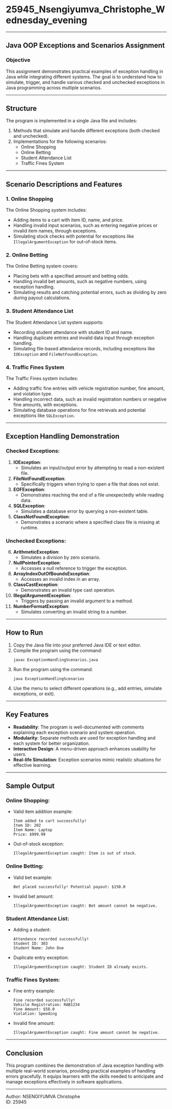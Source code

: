 # 25945_Nsengiyumva_Christophe_Wednesday_evening

---

## Java OOP Exceptions and Scenarios Assignment  

### Objective  
This assignment demonstrates practical examples of exception handling in Java while integrating different systems. The goal is to understand how to simulate, trigger, and handle various checked and unchecked exceptions in Java programming across multiple scenarios.

---

## Structure  
The program is implemented in a single Java file and includes:  
1. Methods that simulate and handle different exceptions (both checked and unchecked).  
2. Implementations for the following scenarios:
   - Online Shopping
   - Online Betting
   - Student Attendance List
   - Traffic Fines System

---

## Scenario Descriptions and Features  

### 1. Online Shopping  
The Online Shopping system includes:  
- Adding items to a cart with item ID, name, and price.  
- Handling invalid input scenarios, such as entering negative prices or invalid item names, through exceptions.  
- Simulating stock checks with potential for exceptions like `IllegalArgumentException` for out-of-stock items.  

### 2. Online Betting  
The Online Betting system covers:  
- Placing bets with a specified amount and betting odds.  
- Handling invalid bet amounts, such as negative numbers, using exception handling.  
- Simulating results and catching potential errors, such as dividing by zero during payout calculations.  

### 3. Student Attendance List  
The Student Attendance List system supports:  
- Recording student attendance with student ID and name.  
- Handling duplicate entries and invalid data input through exception handling.  
- Simulating file-based attendance records, including exceptions like `IOException` and `FileNotFoundException`.  

### 4. Traffic Fines System  
The Traffic Fines system includes:  
- Adding traffic fine entries with vehicle registration number, fine amount, and violation type.  
- Handling incorrect data, such as invalid registration numbers or negative fine amounts, with exceptions.  
- Simulating database operations for fine retrievals and potential exceptions like `SQLException`.  

---

## Exception Handling Demonstration  

### Checked Exceptions:  
1. **IOException**:  
   - Simulates an input/output error by attempting to read a non-existent file.  
2. **FileNotFoundException**:  
   - Specifically triggers when trying to open a file that does not exist.  
3. **EOFException**:  
   - Demonstrates reaching the end of a file unexpectedly while reading data.  
4. **SQLException**:  
   - Simulates a database error by querying a non-existent table.  
5. **ClassNotFoundException**:  
   - Demonstrates a scenario where a specified class file is missing at runtime.  

### Unchecked Exceptions:  
6. **ArithmeticException**:  
   - Simulates a division by zero scenario.  
7. **NullPointerException**:  
   - Accesses a null reference to trigger the exception.  
8. **ArrayIndexOutOfBoundsException**:  
   - Accesses an invalid index in an array.  
9. **ClassCastException**:  
   - Demonstrates an invalid type cast operation.  
10. **IllegalArgumentException**:  
    - Triggers by passing an invalid argument to a method.  
11. **NumberFormatException**:  
    - Simulates converting an invalid string to a number.  

---

## How to Run  
1. Copy the Java file into your preferred Java IDE or text editor.  
2. Compile the program using the command:  
   ```
   javac ExceptionHandlingScenarios.java
   ```  
3. Run the program using the command:  
   ```
   java ExceptionHandlingScenarios
   ```  
4. Use the menu to select different operations (e.g., add entries, simulate exceptions, or exit).  

---

## Key Features  
- **Readability**: The program is well-documented with comments explaining each exception scenario and system operation.  
- **Modularity**: Separate methods are used for exception handling and each system for better organization.  
- **Interactive Design**: A menu-driven approach enhances usability for users.  
- **Real-life Simulation**: Exception scenarios mimic realistic situations for effective learning.  

---

## Sample Output  

### Online Shopping:  
- Valid item addition example:  
   ```
   Item added to cart successfully!
   Item ID: 202
   Item Name: Laptop
   Price: $999.99
   ```
- Out-of-stock exception:  
   ```
   IllegalArgumentException caught: Item is out of stock.
   ```

### Online Betting:  
- Valid bet example:  
   ```
   Bet placed successfully! Potential payout: $150.0
   ```
- Invalid bet amount:  
   ```
   IllegalArgumentException caught: Bet amount cannot be negative.
   ```

### Student Attendance List:  
- Adding a student:  
   ```
   Attendance recorded successfully!
   Student ID: 303
   Student Name: John Doe
   ```
- Duplicate entry exception:  
   ```
   IllegalArgumentException caught: Student ID already exists.
   ```

### Traffic Fines System:  
- Fine entry example:  
   ```
   Fine recorded successfully!
   Vehicle Registration: RAB1234
   Fine Amount: $50.0
   Violation: Speeding
   ```
- Invalid fine amount:  
   ```
   IllegalArgumentException caught: Fine amount cannot be negative.
   ```

---

## Conclusion  
This program combines the demonstration of Java exception handling with multiple real-world scenarios, providing practical examples of handling errors gracefully. It equips learners with the skills needed to anticipate and manage exceptions effectively in software applications.

---
Author: NSENGIYUMVA Christophe  
ID: 25945

